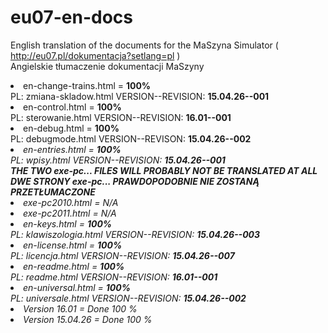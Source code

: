 # eu07-en-docs
English translation of the documents for the MaSzyna Simulator ( http://eu07.pl/dokumentacja?setlang=pl ) 
<br>
Angielskie tłumaczenie dokumentacji MaSzyny 

<li> en-change-trains.html  = <b>100%</b>
<br> PL: zmiana-skladow.html    VERSION--REVISION: <b>15.04.26--001</b>
<br>
<li> en-control.html = <b>100%</b>
<br> PL: sterowanie.html        VERSION--REVISION: <b>16.01--001</b>
<br>
<li> en-debug.html = <b>100%</b> 
<br> PL: debugmode.html         VERSION--REVISON: <b>15.04.26--002</b>
<br>
<li><i> en-entries.html = <b>100%</b> 
<br> PL: wpisy.html             VERSION--REVISION: <b>15.04.26--001</b>
<br>
<b>
THE TWO exe-pc... FILES WILL PROBABLY NOT BE TRANSLATED AT ALL<br>
DWE STRONY exe-pc... PRAWDOPODOBNIE NIE ZOSTANĄ PRZETŁUMACZONE
</b>
<li><i> exe-pc2010.html = N/A
<br>
<li> exe-pc2011.html = N/A</i>
<br>
<li> en-keys.html = <b>100%</b>
<br> PL: klawiszologia.html     VERSION--REVISION: <b>15.04.26--003</b>
<br>
<li> en-license.html = <b>100%</b> 
<br> PL: licencja.html          VERSION--REVISION: <b>15.04.26--007</b>
<br>
<li> en-readme.html = <b>100%</b>
<br> PL: readme.html            VERSION--REVISION: <b>16.01--001</b>
<br>
<li> en-universal.html = <b>100%</b> 
<br> PL: universale.html        VERSION--REVISION: <b>15.04.26--002</b>

<br>
<li>Version 16.01 = Done 100 % </li>
<li>Version 15.04.26 = Done 100 % </li>
